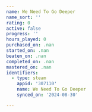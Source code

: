 ```yaml
---
name: We Need To Go Deeper
name_sort: ''
rating: 0
active: false
progress: ''
hours_played: 0
purchased_on: .nan
started_on: .nan
beaten_on: .nan
completed_on: .nan
mastered_on: .nan
identifiers:
  - type: steam
    appid: '307110'
    name: We Need To Go Deeper
    synced_on: '2024-08-30'

---
```

